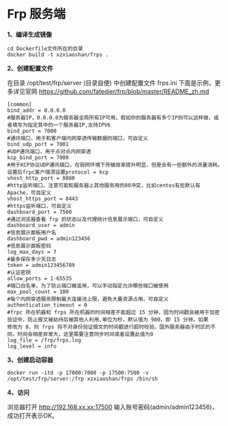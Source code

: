 # Frp 服务端

**1、编译生成镜像**

```
cd Dockerfile文件所在的目录
docker build -t xzxiaoshan/frps .
```

**2、创建配置文件**

在目录 /opt/test/frp/server (目录自便) 中创建配置文件 frps.ini
下面是示例，更多详见官网 https://github.com/fatedier/frp/blob/master/README_zh.md

```
[common]
bind_addr = 0.0.0.0
#服务器IP，0.0.0.0为服务器全局所有IP可用，假如你的服务器有多个IP则可以这样做，或者填写为指定其中的一个服务器IP,支持IPV6
bind_port = 7000
#通讯端口，用于和客户端内网穿透传输数据的端口，可自定义
bind_udp_port = 7001
#UDP通讯端口，用于点对点内网穿透
kcp_bind_port = 7000
#用于KCP协议UDP通讯端口，在弱网环境下传输效率提升明显，但是会有一些额外的流量消耗。设置后frpc客户端须设置protocol = kcp
vhost_http_port = 8080
#http监听端口，注意可能和服务器上其他服务用的80冲突，比如centos有些默认有Apache，可自定义
vhost_https_port = 8443
#https监听端口，可自定义
dashboard_port = 7500
#通过浏览器查看 frp 的状态以及代理统计信息展示端口，可自定义
dashboard_user = admin
#信息展示面板用户名
dashboard_pwd = admin123456
#信息展示面板密码
log_max_days = 7
#最多保存多少天日志
token = admin123456789
#认证密钥
allow_ports = 1-65535
#端口白名单，为了防止端口被滥用，可以手动指定允许哪些端口被使用
max_pool_count = 100
#每个内网穿透服务限制最大连接池上限，避免大量资源占用，可自定义
authentication_timeout = 0
#frpc 所在机器和 frps 所在机器的时间相差不能超过 15 分钟，因为时间戳会被用于加密验证中，防止报文被劫持后被其他人利用,单位为秒，默认值为 900，即 15 分钟。如果
修改为 0，则 frps 将不对身份验证报文的时间戳进行超时校验。国外服务器由于时区的不同，时间会相差非常大，这里需要注意同步时间或者设置此值为0
log_file = /frp/frps.log
log_level = info
```

**3、创建启动容器**

```
docker run -itd -p 17000:7000 -p 17500:7500 -v /opt/test/frp/server:/frp xzxiaoshan/frps /bin/sh
```

**4、访问**

浏览器打开 http://192.168.xx.xx:17500 输入账号密码(admin/admin123456)，成功打开表示OK。
